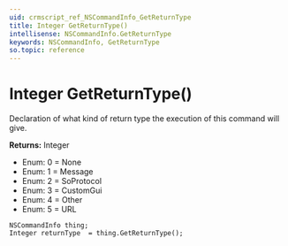 ```yaml
---
uid: crmscript_ref_NSCommandInfo_GetReturnType
title: Integer GetReturnType()
intellisense: NSCommandInfo.GetReturnType
keywords: NSCommandInfo, GetReturnType
so.topic: reference
---
```


# Integer GetReturnType()

Declaration of what kind of return type the execution of this command will give.

**Returns:** Integer

* Enum: 0 = None 
* Enum: 1 = Message 
* Enum: 2 = SoProtocol 
* Enum: 3 = CustomGui 
* Enum: 4 = Other 
* Enum: 5 = URL 

```crmscript
NSCommandInfo thing;
Integer returnType  = thing.GetReturnType();
```

